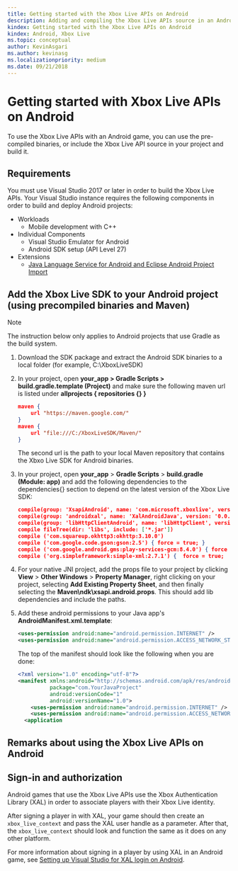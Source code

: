 ```yaml
---
title: Getting started with the Xbox Live APIs on Android
description: Adding and compiling the Xbox Live APIs source in an Android project.
kindex: Getting started with the Xbox Live APIs on Android
kindex: Android, Xbox Live
ms.topic: conceptual
author: KevinAsgari
ms.author: kevinasg
ms.localizationpriority: medium
ms.date: 09/21/2018
---
```


# Getting started with Xbox Live APIs on Android

To use the Xbox Live APIs with an Android game, you can use the pre-compiled binaries, or include the Xbox Live API source in your project and build it.


## Requirements

You must use Visual Studio 2017 or later in order to build the Xbox Live APIs. Your Visual Studio instance requires the following components in order to build and deploy Android projects:

* Workloads
  * Mobile development with C++
* Individual Components
  * Visual Studio Emulator for Android
  * Android SDK setup (API Level 27)
* Extensions
  * [Java Language Service for Android and Eclipse Android Project Import](https://marketplace.visualstudio.com/items?itemName=VisualCPPTeam.JavaLanguageServiceforAndroidandEclipseAndroidProj )


## Add the Xbox Live SDK to your Android project (using precompiled binaries and Maven)

> [!NOTE]
> The instruction below only applies to Android projects that use Gradle as the build system.

1. Download the SDK package and extract the Android SDK binaries to a local folder (for example, C:\XboxLiveSDK)

1. In your project, open **your_app > Gradle Scripts > build.gradle.template (Project)** and make sure the following maven url is listed under **allprojects { repositories {} }**

   ```json
   maven {
       url "https://maven.google.com/"
   }
   maven {
       url "file:///C:/XboxLiveSDK/Maven/"
   }
   ```

    The second url is the path to your local Maven repository that contains the Xbxo Live SDK for Android binaries.

1. In your project, open **your_app** > **Gradle Scripts** > **build.gradle (Module: app)** and add the following dependencies to the dependencies{} section to depend on the latest version of the Xbox Live SDK:

   ```json
   compile(group: 'XsapiAndroid', name: 'com.microsoft.xboxlive', version: '0.0.0') 
   compile(group: 'androidxal', name: 'XalAndroidJava', version: '0.0.0') 
   compile(group: 'libHttpClientAndroid', name: 'libHttpClient', version: '0.0.0')
   compile fileTree(dir: 'libs', include: ['*.jar'])
   compile ('com.squareup.okhttp3:okhttp:3.10.0')
   compile ('com.google.code.gson:gson:2.5') { force = true; }
   compile ('com.google.android.gms:play-services-gcm:8.4.0') { force = true; }
   compile ('org.simpleframework:simple-xml:2.7.1') {  force = true;  exclude group: 'xpp3', module: 'xpp3'; exclude group: 'stax', module: 'stax-api'; exclude group: 'stax', module: 'stax'}
   ```

1. For your native JNI project, add the props file to your project by clicking **View** > **Other Windows** > **Property Manager**, right clicking on your project, selecting **Add Existing Property Sheet**, and then finally selecting the **Maven\ndk\xsapi.android.props**. This should add lib dependencies and include the paths.

1. Add these android permissions to your Java app's **AndroidManifest.xml.template**:

   ```xml
   <uses-permission android:name="android.permission.INTERNET" />
   <uses-permission android:name="android.permission.ACCESS_NETWORK_STATE" />
   ```

    The top of the manifest should look like the following when you are done:

   ```xml
   <?xml version="1.0" encoding="utf-8"?>
   <manifest xmlns:android="http://schemas.android.com/apk/res/android"
             package="com.YourJavaProject"
             android:versionCode="1"
             android:versionName="1.0">
       <uses-permission android:name="android.permission.INTERNET" />
       <uses-permission android:name="android.permission.ACCESS_NETWORK_STATE" />
     <application
   ```


## Remarks about using the Xbox Live APIs on Android


## Sign-in and authorization

Android games that use the Xbox Live APIs use the Xbox Authentication Library (XAL) in order to associate players with their Xbox Live identity.

After signing a player in with XAL, your game should then create an `xbox_live_context` and pass the XAL user handle as a parameter.
After that, the `xbox_live_context` should look and function the same as it does on any other platform.

For more information about signing in a player by using XAL in an Android game, see [Setting up Visual Studio for XAL login on Android](live-android-xal.md).
